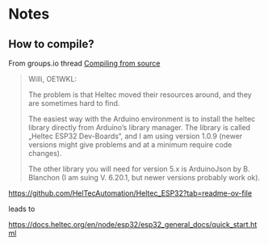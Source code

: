 # Notes

## How to compile?

From groups.io thread [Compiling from source](https://morserino.groups.io/g/main/topic/compiling_from_source/104750585?p=,,,20,0,0,0::recentpostdate/sticky,,,20,2,20,104750585,previd%3D1710572933441364752,nextid%3D1708351118178241033&previd=1710572933441364752&nextid=1708351118178241033)

> Willi, OE1WKL:
>
> The problem is that Heltec moved their resources around, and they
> are sometimes hard to find.
>
> The easiest way with the Arduino environment is to install the heltec
> library directly from Arduino’s library manager. The library is called
> „Heltec ESP32 Dev-Boards“, and I am using version 1.0.9 (newer
> versions might give problems and at a minimum require code changes).
>
> The other library you will need for version 5.x is ArduinoJson by
> B. Blanchon (I am suing V. 6.20.1, but newer versions probably work ok).

https://github.com/HelTecAutomation/Heltec_ESP32?tab=readme-ov-file

leads to

https://docs.heltec.org/en/node/esp32/esp32_general_docs/quick_start.html
